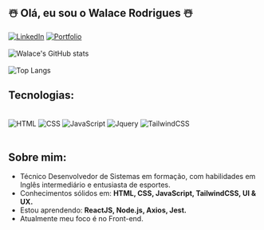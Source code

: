 ## ☃️ Olá, eu sou o Walace Rodrigues ☃️
[![LinkedIn](https://img.shields.io/badge/LinkedIn-0077B5?style=for-the-badge&logo=linkedin&logoColor=white)](https://www.linkedin.com/in/walace-rodrigues/)
[![Portfolio](https://img.shields.io/badge/Portfolio-%23000000.svg?style=for-the-badge&logo=firefox&logoColor=#FF7139)](https://walace-rodrigues.github.io/portfolio/)<br/><br/>
![Walace's GitHub stats](https://github-readme-stats.vercel.app/api?username=walace-rodrigues&show_icons=true&theme=tokyonight)<br/><br/>
![Top Langs](https://github-readme-stats.vercel.app/api/top-langs/?username=walace-rodrigues&layout=compact)

## Tecnologias:
<div display="inline_block"><br/>
     <img align="center" alt="HTML" src="https://img.shields.io/badge/html5-%23E34F26.svg?style=for-the-badge&logo=html5&logoColor=white">
     <img align="center" alt="CSS" src="https://img.shields.io/badge/css3-%231572B6.svg?style=for-the-badge&logo=css3&logoColor=white">
     <img align="center" alt="JavaScript" src="https://img.shields.io/badge/javascript-%23323330.svg?style=for-the-badge&logo=javascript&logoColor=%23F7DF1E">
     <img align="center" alt="Jquery" src="https://img.shields.io/badge/jquery-%230769AD.svg?style=for-the-badge&logo=jquery&logoColor=white">
     <img align="center" alt="TailwindCSS" src="https://img.shields.io/badge/Tailwind_CSS-38B2AC?style=for-the-badge&logo=tailwind-css&logoColor=white">
</div><br/>

## Sobre mim:
- Técnico Desenvolvedor de Sistemas em formação, com habilidades em Inglês intermediário e entusiasta de esportes. <br/>
- Conhecimentos sólidos em: <strong>HTML, CSS, JavaScript, TailwindCSS, UI & UX.</strong><br/>
- Estou aprendendo: <strong>ReactJS, Node.js, Axios, Jest.</strong><br/>
- Atualmente meu foco é no Front-end.


